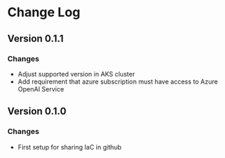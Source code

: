 # Change Log
## Version 0.1.1
### Changes
- Adjust supported version in AKS cluster
- Add requirement that azure subscription must have access to Azure OpenAI Service

## Version 0.1.0
### Changes
- First setup for sharing IaC in github